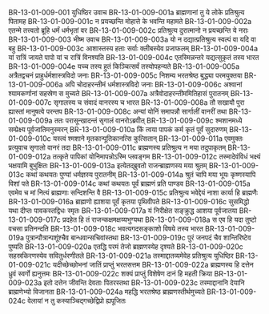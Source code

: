 BR-13-01-009-001	युधिष्ठिर उवाच
BR-13-01-009-001a	ब्राह्मणानां तु ये लोके प्रतिश्रुत्य पितामह
BR-13-01-009-001c	न प्रयच्छन्ति मोहात्ते के भवन्ति महामते
BR-13-01-009-002a	एतन्मे तत्त्वतो ब्रूहि धर्मं धर्मभृतां वर
BR-13-01-009-002c	प्रतिश्रुत्य दुरात्मानो न प्रयच्छन्ति ये नराः
BR-13-01-009-003	भीष्म उवाच
BR-13-01-009-003a	यो न दद्यात्प्रतिश्रुत्य स्वल्पं वा यदि वा बहु
BR-13-01-009-003c	आशास्तस्य हताः सर्वाः क्लीबस्येव प्रजाफलम्
BR-13-01-009-004a	यां रात्रिं जायते पापो यां च रात्रिं विनश्यति
BR-13-01-009-004c	एतस्मिन्नन्तरे यद्यत्सुकृतं तस्य भारत
BR-13-01-009-004e	यच्च तस्य हुतं किञ्चित्सर्वं तस्योपहन्यते
BR-13-01-009-005a	अत्रैतद्वचनं प्राहुर्धर्मशास्त्रविदो जनाः
BR-13-01-009-005c	निशम्य भरतश्रेष्ठ बुद्ध्या परमयुक्तया
BR-13-01-009-006a	अपि चोदाहरन्तीमं धर्मशास्त्रविदो जनाः
BR-13-01-009-006c	अश्वानां श्यामकर्णानां सहस्रेण स मुच्यते
BR-13-01-009-007a	अत्रैवोदाहरन्तीममितिहासं पुरातनम्
BR-13-01-009-007c	सृगालस्य च संवादं वानरस्य च भारत
BR-13-01-009-008a	तौ सखायौ पुरा ह्यास्तां मानुषत्वे परन्तप
BR-13-01-009-008c	अन्यां योनिं समापन्नौ सार्गालीं वानरीं तथा
BR-13-01-009-009a	ततः परासून्खादन्तं सृगालं वानरोऽब्रवीत्
BR-13-01-009-009c	श्मशानमध्ये सम्प्रेक्ष्य पूर्वजातिमनुस्मरन्
BR-13-01-009-010a	किं त्वया पापकं कर्म कृतं पूर्वं सुदारुणम्
BR-13-01-009-010c	यस्त्वं श्मशाने मृतकान्पूतिकानत्सि कुत्सितान्
BR-13-01-009-011a	एवमुक्तः प्रत्युवाच सृगालो वानरं तदा
BR-13-01-009-011c	ब्राह्मणस्य प्रतिश्रुत्य न मया तदुपाकृतम्
BR-13-01-009-012a	तत्कृते पापिकां योनिमापन्नोऽस्मि प्लवङ्गम
BR-13-01-009-012c	तस्मादेवंविधं भक्ष्यं भक्षयामि बुभुक्षितः
BR-13-01-009-013a	इत्येतद्ब्रुवतो राजन्ब्राह्मणस्य मया श्रुतम्
BR-13-01-009-013c	कथां कथयतः पुण्यां धर्मज्ञस्य पुरातनीम्
BR-13-01-009-014a	श्रुतं चापि मया भूयः कृष्णस्यापि विशां पते
BR-13-01-009-014c	कथां कथयतः पूर्वं ब्राह्मणं प्रति पाण्डव
BR-13-01-009-015a	एवमेव च मां नित्यं ब्राह्मणाः सन्दिशन्ति वै
BR-13-01-009-015c	प्रतिश्रुत्य भवेद्देयं नाशा कार्या हि ब्राह्मणैः
BR-13-01-009-016a	ब्राह्मणो ह्याशया पूर्वं कृतया पृथिवीपते
BR-13-01-009-016c	सुसमिद्धो यथा दीप्तः पावकस्तद्विधः स्मृतः
BR-13-01-009-017a	यं निरीक्षेत सङ्क्रुद्ध आशया पूर्वजातया
BR-13-01-009-017c	प्रदहेत हि तं राजन्कक्षमक्षय्यभुग्यथा
BR-13-01-009-018a	स एव हि यदा तुष्टो वचसा प्रतिनन्दति
BR-13-01-009-018c	भवत्यगदसङ्काशो विषये तस्य भारत
BR-13-01-009-019a	पुत्रान्पौत्रान्पशूंश्चैव बान्धवान्सचिवांस्तथा
BR-13-01-009-019c	पुरं जनपदं चैव शान्तिरिष्टेव पुष्यति
BR-13-01-009-020a	एतद्धि परमं तेजो ब्राह्मणस्येह दृश्यते
BR-13-01-009-020c	सहस्रकिरणस्येव सवितुर्धरणीतले
BR-13-01-009-021a	तस्माद्दातव्यमेवेह प्रतिश्रुत्य युधिष्ठिर
BR-13-01-009-021c	यदीच्छेच्छोभनां जातिं प्राप्तुं भरतसत्तम
BR-13-01-009-022a	ब्राह्मणस्य हि दत्तेन ध्रुवं स्वर्गो ह्यनुत्तमः
BR-13-01-009-022c	शक्यं प्राप्तुं विशेषेण दानं हि महती क्रिया
BR-13-01-009-023a	इतो दत्तेन जीवन्ति देवताः पितरस्तथा
BR-13-01-009-023c	तस्माद्दानानि देयानि ब्राह्मणेभ्यो विजानता
BR-13-01-009-024a	महद्धि भरतश्रेष्ठ ब्राह्मणस्तीर्थमुच्यते
BR-13-01-009-024c	वेलायां न तु कस्याञ्चिद्गच्छेद्विप्रो ह्यपूजितः
